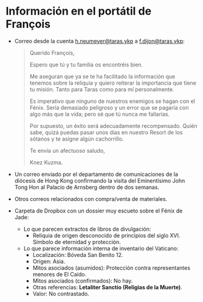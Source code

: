 # Información en el portátil de François

  - Correo desde la cuenta <h.neumeyer@taras.ykp> a <f.dijon@taras.ykp>:


    > Querido François,
    >
    > Espero que tú y tu familia os encontréis bien.
    >
    > Me aseguran que ya se te ha facilitado la información que tenemos sobre la reliquia y quiero reiterar la importancia que tiene tu misión. Tanto para Taras como para mí personalmente.
    >
    > Es imperativo que ninguno de nuestros enemigos se hagan con el Fénix. Sería demasiado peligroso y un error que se pagaría con algo más que la vida; pero sé que tú nunca me fallarías.
    > 
    > Por supuesto, un éxito será adecuadamente recompensado. Quién sabe, quizá puedas pasar unos días en nuestro Resort de los sótanos y te asigne algún cachorrillo.
    >
    >
    > Te envía un afectuoso saludo,
    >
    > Knez Kuzma.
    >


  - Un correo enviado por el departamento de comunicaciones de la diócesis de Hong Kong confirmando la visita del Eminentísimo John Tong Hon al Palacio de Arnsberg dentro de dos semanas.  
  - Otros correos relacionados con compra/venta de materiales.
  - Carpeta de Dropbox con un dossier muy escueto sobre el Fénix de Jade:  
      - Lo que parecen extractos de libros de divulgación:  
          - Reliquia de origen desconocido de principios del siglo XVI. Símbolo de eternidad y protección.  
      - Lo que parece información interna de inventario del Vaticano:  
          - Localización: Bóveda San Benito 12.  
          - Origen: Asia.  
          - Mitos asociados (asumidos): Protección contra representantes menores de El Caído.  
          - Mitos asociados (confirmados): No hay.  
          - Otras referencias: **Letaliter Sanctio (Religias de la Muerte)**.  
          - Valor: No contrastado.  
